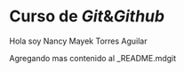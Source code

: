 # Curso de _Git_&_Github_

Hola soy Nancy Mayek Torres Aguilar

Agregando mas contenido al _README.mdgit 